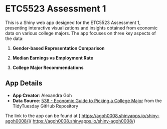 # ETC5523 Assessment 1

This is a Shiny web app designed for the ETC5523 Assessment 1, presenting interactive visualizations and insights obtained from economic data on various college majors. The app focuses on three key aspects of the data:

1. **Gender-based Representation Comparison**

2. **Median Earnings vs Employment Rate**

3. **College Major Recommendations**

## App Details

- **App Creator**: Alexandra Goh
- **Data Source**: [538 - Economic Guide to Picking a College Major](https://github.com/rfordatascience/tidytuesday/tree/master/data/2018/2018-10-16) from the TidyTuesday GitHub Repository

The link to the app can be found at [ https://agoh0008.shinyapps.io/shiny-agoh0008/]( https://agoh0008.shinyapps.io/shiny-agoh0008/)

